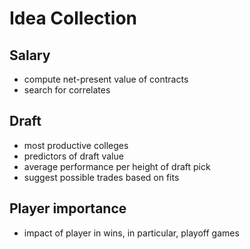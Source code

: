 # Idea Collection

## Salary
- compute net-present value of contracts
- search for correlates

## Draft
- most productive colleges
- predictors of draft value
- average performance per height of draft pick
- suggest possible trades based on fits

## Player importance
- impact of player in wins, in particular, playoff games